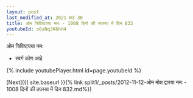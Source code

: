 ```yaml
---
layout: post
last_modified_at: 2021-03-30
title: ओम त्रिविष्टपया नमः - 1008 दिनों की तपस्या में दिन 833
youtubeId: o6sNqJK6hH4
---
```

 
 
 ओम त्रिविष्टपया नमः  
 
 -  स्वर्ग कोण आहे 
 
  
 
  
 
 
 
 
 
 


{% include youtubePlayer.html id=page.youtubeId %}
 
[Next]({{ site.baseurl }}{% link  split1/_posts/2012-11-12-ओम मोक्ष द्वारया नमः - 1008 दिनों की तपस्या में दिन 832.md%})
 
